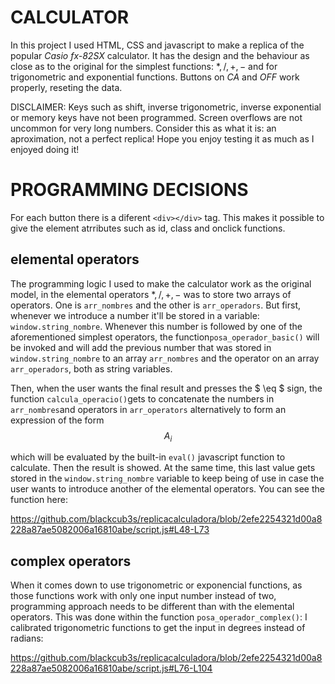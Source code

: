 # CALCULATOR

In this project I used HTML, CSS and javascript to make a replica of the popular *Casio fx-82SX* calculator. It has the design and the behaviour as close as to the original for the simplest functions: $*, /, +, -$ and for trigonometric and exponential functions. Buttons on *CA* and *OFF* work properly, reseting the data. 

DISCLAIMER: Keys such as shift, inverse trigonometric, inverse exponential or memory keys have not been programmed. Screen overflows are not uncommon for very long numbers. Consider this as what it is: an aproximation, not a perfect replica! Hope you enjoy testing it as much
as I enjoyed doing it!

# PROGRAMMING DECISIONS

For each button there is a diferent `<div></div>` tag. This makes it possible to give the element atrributes such as id, class and onclick functions.

## elemental operators

The programming logic I used to make the calculator work as the original model, in the elemental operators $*, /, +, -$ was to store two arrays of operators. One is `arr_nombres` and the other is `arr_operadors`. But first, whenever we introduce a number it'll be stored in a variable: `window.string_nombre`. Whenever this number is followed by one of the aforementioned simplest operators, the function`posa_operador_basic()` will be invoked and will add the previous number that was stored in `window.string_nombre` to an array `arr_nombres` and the operator on an array `arr_operadors`, both as string variables.

Then, when the user wants the final result and presses the $ \eq $ sign, the function `calcula_operacio()`gets to concatenate the numbers in `arr_nombres`and operators in `arr_operators` alternatively to form an expression of the form 
    $$ A_{i}  $$

 which will be evaluated by the built-in `eval()` javascript function to calculate. Then the result is showed. At the same time, this last value gets stored in the `window.string_nombre` variable to keep being of use in case the user wants to introduce another of the elemental operators. You can see the function here:

https://github.com/blackcub3s/replicacalculadora/blob/2efe2254321d00a8228a87ae5082006a16810abe/script.js#L48-L73

## complex operators

When it comes down to use trigonometric or exponencial functions, as those functions work with only one input number instead of two, programming approach needs to be different than with the elemental operators. This was done within the function `posa_operador_complex()`: I calibrated trigonometric functions to get the input in degrees instead of radians:

https://github.com/blackcub3s/replicacalculadora/blob/2efe2254321d00a8228a87ae5082006a16810abe/script.js#L76-L104